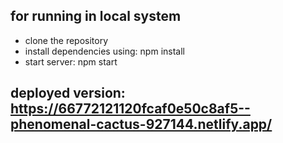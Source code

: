 ## for running in local system
- clone the repository
- install dependencies using: npm install
- start server: npm start

## deployed version:  https://66772121120fcaf0e50c8af5--phenomenal-cactus-927144.netlify.app/
